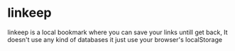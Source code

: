 # linkeep
linkeep is a local bookmark where you can save your links untill get back, It doesn't use any kind of databases it just use your browser's localStorage
